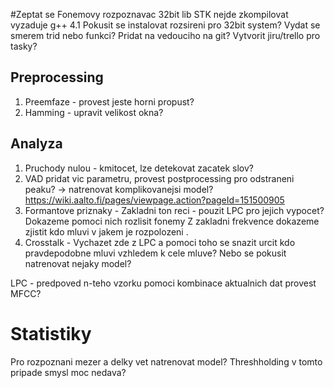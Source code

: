 #Zeptat se
Fonemovy rozpoznavac 32bit lib STK nejde zkompilovat vyzaduje g++ 4.1
Pokusit se instalovat rozsireni pro 32bit system?
Vydat se smerem trid nebo funkci?
Pridat na vedouciho na git?
Vytvorit jiru/trello pro tasky?

## Preprocessing
1. Preemfaze - provest jeste horni propust?
2. Hamming - upravit velikost okna?

## Analyza
1. Pruchody nulou - kmitocet, lze detekovat zacatek slov?
2. VAD pridat vic parametru, provest postprocessing pro odstraneni peaku? -> natrenovat komplikovanejsi model? 
https://wiki.aalto.fi/pages/viewpage.action?pageId=151500905
3. Formantove priznaky - Zakladni ton reci - pouzit LPC pro jejich vypocet?
Dokazeme pomoci nich rozlisit fonemy
Z zakladni frekvence dokazeme zjistit kdo mluvi v jakem je rozpolozeni .
4. Crosstalk - Vychazet zde z LPC a pomoci toho se snazit urcit kdo pravdepodobne mluvi vzhledem k cele mluve? Nebo se pokusit natrenovat nejaky model?

LPC - predpoved n-teho vzorku pomoci kombinace aktualnich dat
provest MFCC? 

# Statistiky
Pro rozpoznani mezer a delky vet natrenovat model? Threshholding v tomto pripade smysl moc nedava?